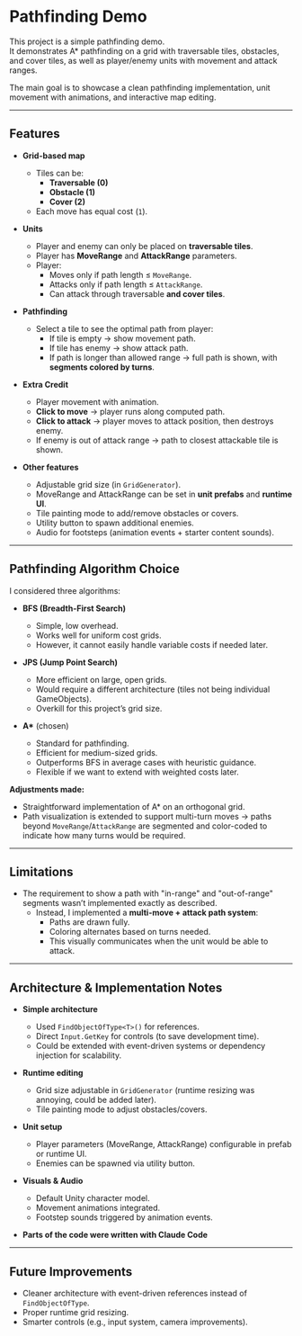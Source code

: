 # Pathfinding Demo

This project is a simple pathfinding demo.  
It demonstrates A\* pathfinding on a grid with traversable tiles, obstacles, and cover tiles, as well as player/enemy units with movement and attack ranges.

The main goal is to showcase a clean pathfinding implementation, unit movement with animations, and interactive map editing.

---

## Features

- **Grid-based map**
  - Tiles can be:
    - **Traversable (0)**
    - **Obstacle (1)**
    - **Cover (2)**
  - Each move has equal cost (`1`).

- **Units**
  - Player and enemy can only be placed on **traversable tiles**.
  - Player has **MoveRange** and **AttackRange** parameters.
  - Player:
    - Moves only if path length ≤ `MoveRange`.
    - Attacks only if path length ≤ `AttackRange`.
    - Can attack through traversable **and cover tiles**.

- **Pathfinding**
  - Select a tile to see the optimal path from player:
    - If tile is empty → show movement path.
    - If tile has enemy → show attack path.
    - If path is longer than allowed range → full path is shown, with **segments colored by turns**.

- **Extra Credit**
  - Player movement with animation.
  - **Click to move** → player runs along computed path.
  - **Click to attack** → player moves to attack position, then destroys enemy.
  - If enemy is out of attack range → path to closest attackable tile is shown.

- **Other features**
  - Adjustable grid size (in `GridGenerator`).
  - MoveRange and AttackRange can be set in **unit prefabs** and **runtime UI**.
  - Tile painting mode to add/remove obstacles or covers.
  - Utility button to spawn additional enemies.
  - Audio for footsteps (animation events + starter content sounds).

---

## Pathfinding Algorithm Choice

I considered three algorithms:

- **BFS (Breadth-First Search)**
  - Simple, low overhead.
  - Works well for uniform cost grids.
  - However, it cannot easily handle variable costs if needed later.

- **JPS (Jump Point Search)**
  - More efficient on large, open grids.
  - Would require a different architecture (tiles not being individual GameObjects).
  - Overkill for this project’s grid size.

- **A\*** (chosen)
  - Standard for pathfinding.
  - Efficient for medium-sized grids.
  - Outperforms BFS in average cases with heuristic guidance.
  - Flexible if we want to extend with weighted costs later.

**Adjustments made:**
- Straightforward implementation of A\* on an orthogonal grid.
- Path visualization is extended to support multi-turn moves → paths beyond `MoveRange`/`AttackRange` are segmented and color-coded to indicate how many turns would be required.

---

## Limitations

- The requirement to show a path with "in-range" and "out-of-range" segments wasn’t implemented exactly as described.
  - Instead, I implemented a **multi-move + attack path system**:
    - Paths are drawn fully.
    - Coloring alternates based on turns needed.
    - This visually communicates when the unit would be able to attack.

---

## Architecture & Implementation Notes

- **Simple architecture**
  - Used `FindObjectOfType<T>()` for references.
  - Direct `Input.GetKey` for controls (to save development time).
  - Could be extended with event-driven systems or dependency injection for scalability.

- **Runtime editing**
  - Grid size adjustable in `GridGenerator` (runtime resizing was annoying, could be added later).
  - Tile painting mode to adjust obstacles/covers.

- **Unit setup**
  - Player parameters (MoveRange, AttackRange) configurable in prefab or runtime UI.
  - Enemies can be spawned via utility button.

- **Visuals & Audio**
  - Default Unity character model.
  - Movement animations integrated.
  - Footstep sounds triggered by animation events.
  
- **Parts of the code were written with Claude Code**
---

## Future Improvements

- Cleaner architecture with event-driven references instead of `FindObjectOfType`.
- Proper runtime grid resizing.
- Smarter controls (e.g., input system, camera improvements).
